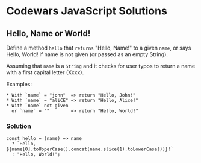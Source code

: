 # Codewars JavaScript Solutions

## Hello, Name or World!

Define a method `hello` that `returns` "Hello, Name!" to a given `name`, or says Hello, World! if name is not given (or passed as an empty String).

Assuming that `name` is a `String` and it checks for user typos to return a name with a first capital letter (Xxxx).

Examples:

```
* With `name` = "john"  => return "Hello, John!"
* With `name` = "aliCE" => return "Hello, Alice!"
* With `name` not given
  or `name` = ""        => return "Hello, World!"
```

### Solution

```
const hello = (name) => name
  ? `Hello, ${name[0].toUpperCase().concat(name.slice(1).toLowerCase())}!`
  : "Hello, World!";
```
